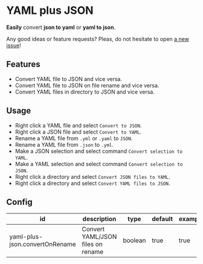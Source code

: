 # YAML plus JSON

**Easily** convert **json to yaml** or **yaml to json**.

Any good ideas or feature requests? Pleas, do not hesitate to open [a new issue](https://github.com/hilleer/vscode-yaml-plus-json/issues/new)!

## Features

* Convert YAML file to JSON and vice versa.
* Convert YAML file to JSON on file rename and vice versa.
* Convert YAML files in directory to JSON and vice versa.

## Usage

* Right click a YAML file and select `Convert to JSON`.
* Right click a JSON file and select `Convert to YAML`.
* Rename a YAML file from `.yml` or `.yaml` to `JSON`.
* Rename a YAML file from `.json` to `.yml`.
* Make a JSON selection and select command `Convert selection to YAML`.
* Make a YAML selection and select command `Convert selection to JSON`.
* Right click a directory and select `Convert JSON files to YAML`.
* Right click a directory and select `Convert YAML files to JSON`.

## Config

| id                             | description                       | type    | default | example |
|--------------------------------|-----------------------------------|---------|---------|---------|
| yaml-plus-json.convertOnRename | Convert YAML/JSON files on rename | boolean | true    | true    |
